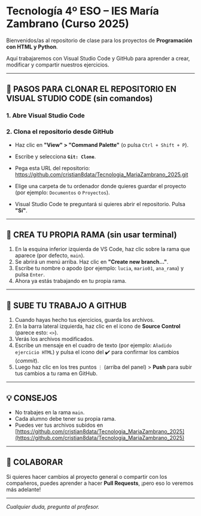# Tecnología 4º ESO – IES María Zambrano (Curso 2025)

Bienvenidos/as al repositorio de clase para los proyectos de **Programación con HTML y Python**.

Aquí trabajaremos con Visual Studio Code y GitHub para aprender a crear, modificar y compartir nuestros ejercicios.

---

## 🧭 PASOS PARA CLONAR EL REPOSITORIO EN VISUAL STUDIO CODE (sin comandos)

### 1. Abre Visual Studio Code

### 2. Clona el repositorio desde GitHub

- Haz clic en **"View" > "Command Palette"** (o pulsa `Ctrl + Shift + P`).
- Escribe y selecciona **`Git: Clone`**.
- Pega esta URL del repositorio:
https://github.com/cristian8data/Tecnologia_MariaZambrano_2025.git


- Elige una carpeta de tu ordenador donde quieres guardar el proyecto (por ejemplo: `Documentos` o `Proyectos`).
- Visual Studio Code te preguntará si quieres abrir el repositorio. Pulsa **"Sí"**.

---

## 🌱 CREA TU PROPIA RAMA (sin usar terminal)

1. En la esquina inferior izquierda de VS Code, haz clic sobre la rama que aparece (por defecto, `main`).
2. Se abrirá un menú arriba. Haz clic en **"Create new branch..."**.
3. Escribe tu nombre o apodo (por ejemplo: `lucia`, `mario01`, `ana_rama`) y pulsa `Enter`.
4. Ahora ya estás trabajando en tu propia rama.

---

## 📝 SUBE TU TRABAJO A GITHUB

1. Cuando hayas hecho tus ejercicios, guarda los archivos.
2. En la barra lateral izquierda, haz clic en el icono de **Source Control** (parece esto: `<>`).
3. Verás los archivos modificados.
4. Escribe un mensaje en el cuadro de texto (por ejemplo: `Añadido ejercicio HTML`) y pulsa el icono del ✔️ para confirmar los cambios (*commit*).
5. Luego haz clic en los tres puntos `⋮` (arriba del panel) > **Push** para subir tus cambios a tu rama en GitHub.

---

## 💡 CONSEJOS

- No trabajes en la rama `main`.
- Cada alumno debe tener su propia rama.
- Puedes ver tus archivos subidos en [https://github.com/cristian8data/Tecnologia_MariaZambrano_2025](https://github.com/cristian8data/Tecnologia_MariaZambrano_2025)

---

## 🤝 COLABORAR

Si quieres hacer cambios al proyecto general o compartir con los compañeros, puedes aprender a hacer **Pull Requests**, ¡pero eso lo veremos más adelante!

---

_Cualquier duda, pregunta al profesor._


